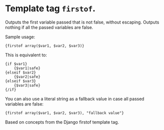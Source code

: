 # Template tag <code>firstof</code>.

Outputs the first variable passed that is not false, without escaping.
Outputs nothing if all the passed variables are false.

Sample usage:

	{firstof array($var1, $var2, $var3)}

This is equivalent to:

	{if $var1}
	    {$var1|safe}
	{elseif $var2}
	    {$var2|safe}
	{elseif $var3}
	    {$var3|safe}
	{/if}

You can also use a literal string as a fallback value in case all
passed variables are false:

	{firstof array($var1, $var2, $var3), "fallback value"}

Based on concepts from the Django firstof template tag.